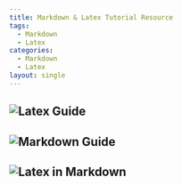 ```yaml
---
title: Markdown & Latex Tutorial Resource
tags:
  - Markdown  
  - Latex 
categories:
  - Markdown
  - Latex
layout: single
---
```


## ![Latex Guide](https://www.fabriziomusacchio.com/teaching/LaTeX_Guide/)
## ![Markdown Guide](https://www.fabriziomusacchio.com/teaching/Markdown_Guide/#text-folding)
## ![Latex in Markdown](https://www.janmeppe.com/blog/How-to-add-mathjax-to-minimal-mistakes/)

